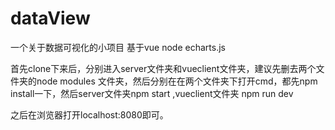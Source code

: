 # dataView
一个关于数据可视化的小项目
基于vue node echarts.js

首先clone下来后，分别进入server文件夹和vueclient文件夹，建议先删去两个文件夹的node modules 文件夹，然后分别在在两个文件夹下打开cmd，都先npm install一下，然后server文件夹npm start ,vueclient文件夹 npm run dev

之后在浏览器打开localhost:8080即可。
